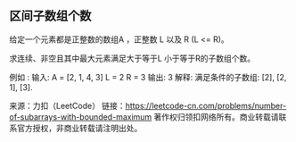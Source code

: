 ## 区间子数组个数

给定一个元素都是正整数的数组A ，正整数 L 以及 R (L <= R)。

求连续、非空且其中最大元素满足大于等于L 小于等于R的子数组个数。

例如 :
输入: 
A = [2, 1, 4, 3]
L = 2
R = 3
输出: 3
解释: 满足条件的子数组: [2], [2, 1], [3].

来源：力扣（LeetCode）
链接：https://leetcode-cn.com/problems/number-of-subarrays-with-bounded-maximum
著作权归领扣网络所有。商业转载请联系官方授权，非商业转载请注明出处。


```go


```
